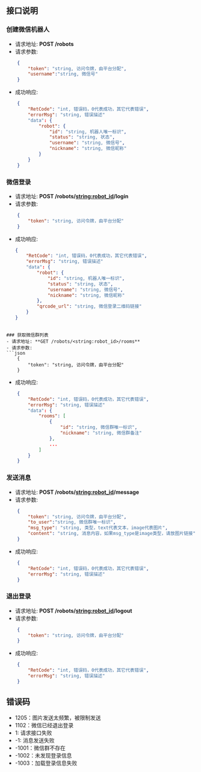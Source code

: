 ## 接口说明

### 创建微信机器人
- 请求地址: **POST /robots**
- 请求参数:
```json
    {
        "token": "string, 访问令牌，由平台分配",
        "username":"string, 微信号"
    }
```
- 成功响应:
```json
    {
        "RetCode": "int, 错误码，0代表成功，其它代表错误",
        "errorMsg": "string, 错误描述"
        "data": {
            "robot": {
                "id": "string, 机器人唯一标识",
                "status": "string, 状态",
                "username": "string, 微信号",
                "nickname": "string, 微信昵称"
            }
        }
    }
```

### 微信登录
- 请求地址: **POST /robots/<string:robot_id>/login**
- 请求参数:
```json
    {
        "token": "string, 访问令牌，由平台分配"
    }
```
- 成功响应:
    ```json
    {
        "RetCode": "int, 错误码，0代表成功，其它代表错误",
        "errorMsg": "string, 错误描述"
        "data": {
            "robot": {
                "id": "string, 机器人唯一标识",
                "status": "string, 状态",
                "username": "string, 微信号",
                "nickname": "string, 微信昵称"
            },
            "qrcode_url": "string, 微信登录二维码链接"
        }
    }
```

### 获取微信群列表
- 请求地址: **GET /robots/<string:robot_id>/rooms**
- 请求参数:
```json
    {
        "token": "string, 访问令牌，由平台分配"
    }
```
- 成功响应:
```json
    {
        "RetCode": "int, 错误码，0代表成功，其它代表错误",
        "errorMsg": "string, 错误描述"
        "data": {
            "rooms": [
                {
                    "id": "string, 微信群唯一标识",
                    "nickname": "string, 微信群备注"
                },
                ...
            ]
        }
    }
```

### 发送消息
- 请求地址: **POST /robots/<string:robot_id>/message**
- 请求参数:
```json
    {
        "token": "string, 访问令牌，由平台分配",
        "to_user":"string, 微信群唯一标识",
        "msg_type": "string, 类型，text代表文本，image代表图片",
        "content": "string, 消息内容，如果msg_type是image类型，请放图片链接"
    }
```
- 成功响应:
```json
    {
        "RetCode": "int, 错误码，0代表成功，其它代表错误",
        "errorMsg": "string, 错误描述"
    }
```

### 退出登录
- 请求地址: **POST /robots/<string:robot_id>/logout**
- 请求参数:
```json
    {
        "token": "string, 访问令牌，由平台分配"
    }
```
- 成功响应:
```json
    {
        "RetCode": "int, 错误码，0代表成功，其它代表错误",
        "errorMsg": "string, 错误描述"
    }
```

## 错误码
- 1205：图片发送太频繁，被限制发送
- 1102：微信已经退出登录
- 1: 请求接口失败
- -1: 消息发送失败
- -1001：微信群不存在
- -1002：未发现登录信息
- -1003：加载登录信息失败
